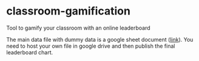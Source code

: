 # classroom-gamification
Tool to gamify your classroom with an online leaderboard 

The main data file with dummy data is a google sheet document ([link](https://docs.google.com/spreadsheets/d/1mWH_DFhzaR49LRrwp9C1v50xThY7S6EReM69Ug8Dpks/edit?usp=sharing)).
You need to host your own file in google drive and then publish the final leaderboard chart. 